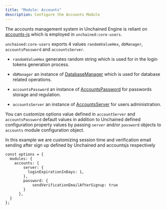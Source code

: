 ```yaml
---
title: "Module: Accounts"
description: Configure the Accounts Module
---
```


The accounts management system in Unchained Engine is reliant on [accounts-js](https://github.com/accounts-js/accounts) which is employed in `unchained:core-users`.

`unchained:core-users` exports 4 values `randomValueHex`, `dbManager`, `accountsPassword` and `accountsServer`.

- `randomValueHex` generates random string which is used for in the login tokens generation process.

- `dbManager` an instance of [DatabaseManager](https://www.accountsjs.com/docs/api/database-manager/index) which is used for database related operations.

- `accountsPassword` an instance of [AccountsPassword](https://www.accountsjs.com/docs/api/password/classes/accountspassword) for passwords storage and regulation.

- `accountsServer` an instance of [AccountsServer](https://www.accountsjs.com/docs/api/server/classes/accountsserver/) for users administration.

You can customize options value defined in `accountServer` and `accountsPassword` default values in addition to Unchained defined configuration property values by passing `server` and/or `password` objects to `accounts` module configuration object.

In this example we are customizing session time and verification email sending after sign up defined by Unchained and accountsjs respectively

```
const options = {
  modules: {
    accounts: {
        server: {
          loginExpirationInDays: 1,
        },
        password: {
            sendVerificationEmailAfterSignup: true
        }
      },
  }
};
```
